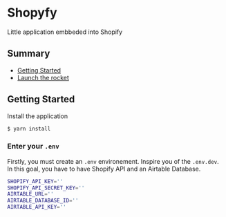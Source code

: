 # Shopyfy
Little application embbeded into Shopify

## Summary
- [Getting Started](#getting-started)
- [Launch the rocket](#launch-the-rocket)

## Getting Started
Install the application
```bash
$ yarn install
```

### Enter your `.env`
Firstly, you must create an `.env` environement. Inspire you of the `.env.dev`.
In this goal, you have to have Shopify API and an Airtable Database.
```bash
SHOPIFY_API_KEY=''
SHOPIFY_API_SECRET_KEY=''
AIRTABLE_URL=''
AIRTABLE_DATABASE_ID=''
AIRTABLE_API_KEY=''
```
